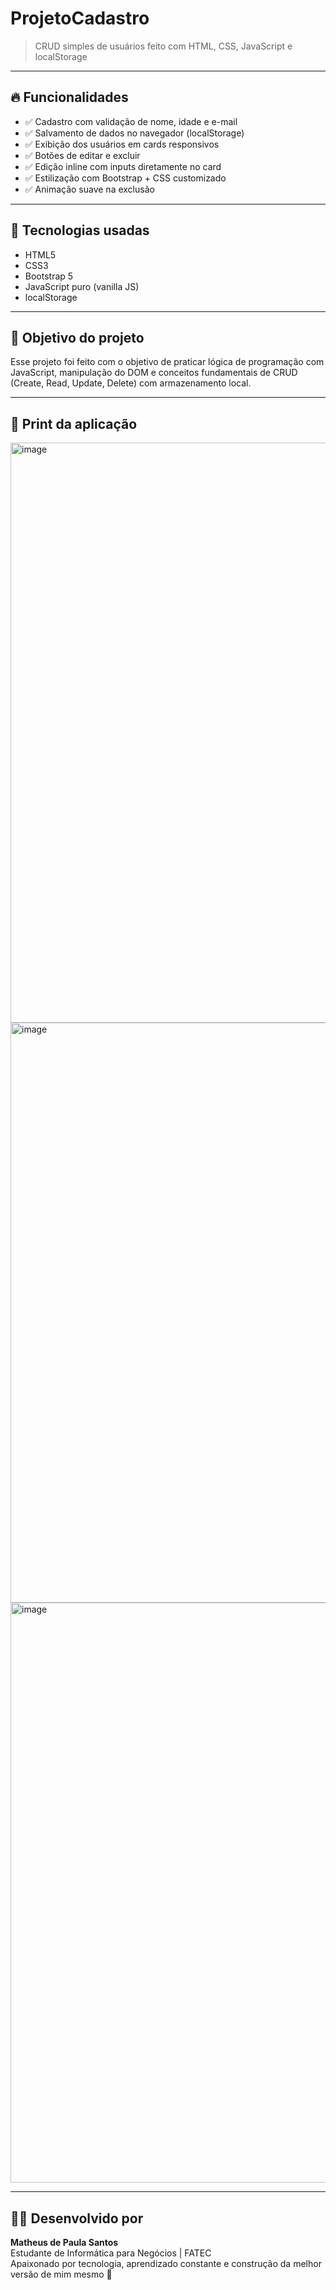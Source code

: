 # ProjetoCadastro

> CRUD simples de usuários feito com HTML, CSS, JavaScript e localStorage

---

## 🔥 Funcionalidades

- ✅ Cadastro com validação de nome, idade e e-mail
- ✅ Salvamento de dados no navegador (localStorage)
- ✅ Exibição dos usuários em cards responsivos
- ✅ Botões de editar e excluir
- ✅ Edição inline com inputs diretamente no card
- ✅ Estilização com Bootstrap + CSS customizado
- ✅ Animação suave na exclusão

---

## 🧠 Tecnologias usadas

- HTML5
- CSS3
- Bootstrap 5
- JavaScript puro (vanilla JS)
- localStorage

---

## 🎯 Objetivo do projeto

Esse projeto foi feito com o objetivo de praticar lógica de programação com JavaScript, manipulação do DOM e conceitos fundamentais de CRUD (Create, Read, Update, Delete) com armazenamento local.

---

## 📸 Print da aplicação

<img width="969" height="928" alt="image" src="https://github.com/user-attachments/assets/fdbed6e7-9ea2-4098-a763-c40b54b5e2a8" />

<img width="969" height="928" alt="image" src="https://github.com/user-attachments/assets/260180e8-e84b-4368-8013-181c46341146" />

<img width="969" height="928" alt="image" src="https://github.com/user-attachments/assets/5305a9d1-60e5-4e90-acb1-3ec0b284aca5" />

---

## 🧑‍💻 Desenvolvido por

**Matheus de Paula Santos**  
Estudante de Informática para Negócios | FATEC  
Apaixonado por tecnologia, aprendizado constante e construção da melhor versão de mim mesmo 🚀



